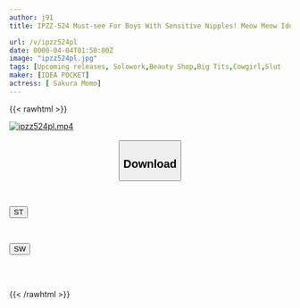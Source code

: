 ```yaml
---
author: j91
title: IPZZ-524 Must-see For Boys With Sensitive Nipples! Meow Meow Idol Nipple Esthetics Sakura Momo

url: /v/ipzz524pl
date: 0000-04-04T01:50:00Z
image: "ipzz524pl.jpg"
tags: [Upcoming releases, Solowork,Beauty Shop,Big Tits,Cowgirl,Slut	]
maker: [IDEA POCKET]
actress: [ Sakura Momo]
---
```



{{< rawhtml >}}

<div class="video" data-videoid="pending_link.html">
    <a href="javascript:;">
        <img src="/v/ipzz524pl/ipzz524pl.jpg" width="WIDTH" height="HEIGHT" alt="ipzz524pl.mp4" loading="lazy">
    </a>
</div>

<script type="text/javascript" src="https://j91.asia/asset/on-demand-pend.js"></script>

<br>
  <link rel="stylesheet" href="https://j91.asia/asset/bs5.css">
  
  <center>
  <button class="btn btn-primary" type="button" data-bs-toggle="collapse" data-bs-target=".multi-collapse" aria-expanded="false" aria-controls="multiCollapseExample1 multiCollapseExample2"><h2>Download</h2></button></center>
</p>
<div class="row">
  <div class="col">
    <div class="collapse multi-collapse" id="multiCollapseExample1">
      <div class="card card-body">
	      	      <br>
<div class="buttons">  
<p><a href="https://j91.asia/pending_link.html" target="_blank"><button class="btn-hover color-3"><i class="fa fa-download"></i> ST</button></a></p></div>
    </div>
  </div>
</div>
  <div class="col">
    <div class="collapse multi-collapse" id="multiCollapseExample2">
      <div class="card card-body">
	      <br>
<div class="buttons">
<p><a href="https://j91.asia/pending_link.html" target="_blank"><button class="btn-hover color-2"><i class="fa fa-download"></i> SW</button></a></p></div>
<br><br>
      </div>
    </div>
  </div>
</div>

{{< /rawhtml >}}
